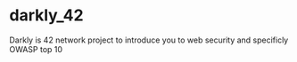 # darkly_42

Darkly is 42 network project to introduce you to web security and specificly OWASP top 10
